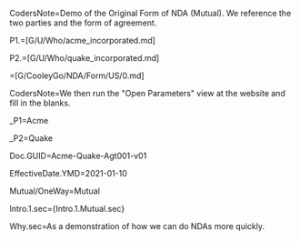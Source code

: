 CodersNote=Demo of the Original Form of NDA (Mutual).  We reference the two parties and the form of agreement.

P1.=[G/U/Who/acme_incorporated.md]

P2.=[G/U/Who/quake_incorporated.md]

=[G/CooleyGo/NDA/Form/US/0.md]

CodersNote=We then run the "Open Parameters" view at the website and fill in the blanks.

_P1=Acme

_P2=Quake

Doc.GUID=Acme-Quake-Agt001-v01

EffectiveDate.YMD=2021-01-10

Mutual/OneWay=Mutual

Intro.1.sec={Intro.1.Mutual.sec}

Why.sec=As a demonstration of how we can do NDAs more quickly.
